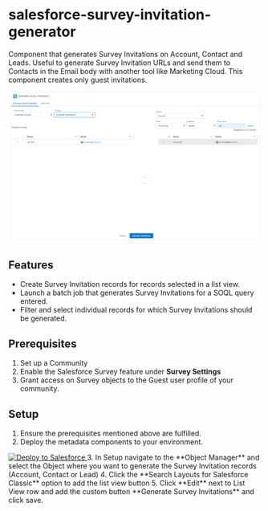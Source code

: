 # salesforce-survey-invitation-generator
Component that generates Survey Invitations on Account, Contact and Leads. 
Useful to generate Survey Invitation URLs and send them to Contacts in the Email body with another tool like Marketing Cloud.
This component creates only guest invitations.

![screenshot](https://github.com/nfunky/salesforce-survey-invitation-generator/blob/main/screenshot.png)

## Features
* Create Survey Invitation records for records selected in a list view.
* Launch a batch job that generates Survey Invitations for a SOQL query entered.
* Filter and select individual records for which Survey Invitations should be generated.

## Prerequisites
1. Set up a Community
2. Enable the Salesforce Survey feature under **Survey Settings**
3. Grant access on Survey objects to the Guest user profile of your community.

## Setup
1. Ensure the prerequisites mentioned above are fulfilled.
2. Deploy the metadata components to your environment. 
<a href="https://githubsfdeploy.herokuapp.com">
  <img alt="Deploy to Salesforce"
       src="https://raw.githubusercontent.com/afawcett/githubsfdeploy/master/deploy.png">
</a>
3. In Setup navigate to the **Object Manager** and select the Object where you want to generate the Survey Invitation records (Account, Contact or Lead)
4. Click the **Search Layouts for Salesforce Classic** option to add the list view button
5. Click **Edit** next to List View row and add the custom button **Generate Survey Invitations** and click save.

